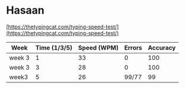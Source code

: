 # Hasaan

[https://thetypingcat.com/typing-speed-test/](https://thetypingcat.com/typing-speed-test/)


|  Week  |  Time (1/3/5)  |  Speed (WPM)  |  Errors  |  Accuracy  |  
|  ----  |  ------------  |  ------------ | -------- | ---------- |
|   week 3 |  1|33|0|100|
|week 3| 3|28|0|100|
|week3|5|26|99/77|99
